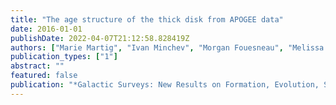 ```yaml
---
title: "The age structure of the thick disk from APOGEE data"
date: 2016-01-01
publishDate: 2022-04-07T21:12:58.828419Z
authors: ["Marie Martig", "Ivan Minchev", "Morgan Fouesneau", "Melissa Ness", "Hans-Walter Rix"]
publication_types: ["1"]
abstract: ""
featured: false
publication: "*Galactic Surveys: New Results on Formation, Evolution, Structure and Chemical Evolution of the Milky Way*"
---
```


